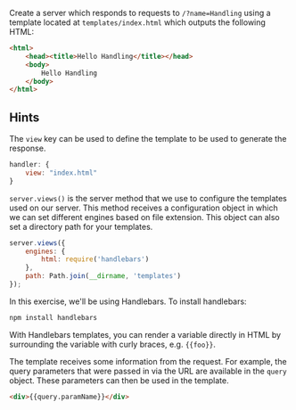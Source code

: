 Create a server which responds to requests to `/?name=Handling` using a template
located at `templates/index.html` which outputs the following HTML:

```html
<html>
    <head><title>Hello Handling</title></head>
    <body>
        Hello Handling
    </body>
</html>
```


## Hints

The `view` key can be used to define the template to be used to generate the response.

```js
handler: {
    view: "index.html"
}
```

`server.views()` is the server method that we use to configure the templates
used on our server. This method receives a configuration object in which we can
set different engines based on file extension. This object can also set a
directory path for your templates.

```js
server.views({
    engines: {
        html: require('handlebars')
    },
    path: Path.join(__dirname, 'templates')
});
```

In this exercise, we'll be using Handlebars. To install handlebars:

```sh
npm install handlebars
```

With Handlebars templates, you can render a variable directly in HTML by
surrounding the variable with curly braces, e.g. `{{foo}}`.

The template receives some information from the request. For example, the query
parameters that were passed in via the URL are available in the `query` object.
These parameters can then be used in the template.

```html
<div>{{query.paramName}}</div>
```
